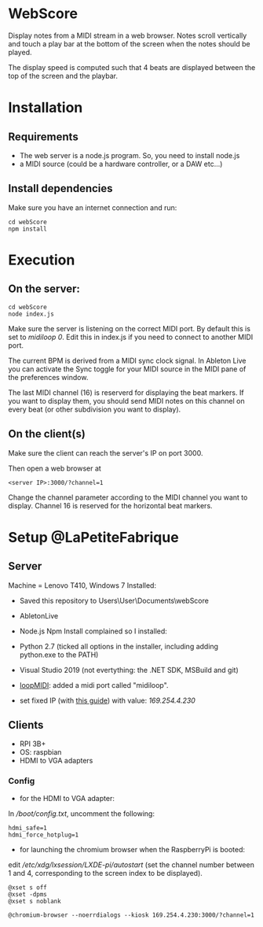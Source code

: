 # WebScore

Display notes from a MIDI stream in a web browser. Notes scroll vertically and touch a play bar at the bottom of the screen when the notes should be played.

The display speed is computed such that 4 beats are displayed between the top of the screen and the playbar.

# Installation

## Requirements

- The web server is a node.js program. So, you need to install node.js
- a MIDI source (could be a hardware controller, or a DAW etc...)

## Install dependencies

Make sure you have an internet connection and run:

```
cd webScore
npm install
```

# Execution

## On the server:

```
cd webScore
node index.js
```

Make sure the server is listening on the correct MIDI port. By default this is set to *midiloop 0*. Edit this in index.js if you need to connect to another MIDI port.

The current BPM is derived from a MIDI sync clock signal. In Ableton Live you can activate the Sync toggle for your MIDI source in the MIDI pane of the preferences window.

The last MIDI channel (16) is reserverd for displaying the beat markers. If you want to display them, you should send MIDI notes on this channel on every beat (or other subdivision you want to display).

## On the client(s)

Make sure the client can reach the server's IP on port 3000. 

Then open a web browser at 
```
<server IP>:3000/?channel=1
```
Change the channel parameter according to the MIDI channel you want to display. 
Channel 16 is reserved for the horizontal beat markers.

# Setup @LaPetiteFabrique

## Server 

Machine = Lenovo T410, Windows 7
Installed:
- Saved this repository to Users\User\Documents\webScore
- AbletonLive
- Node.js
Npm Install complained so I installed:
- Python 2.7 (ticked all options in the installer, including adding python.exe to the PATH)
- Visual Studio 2019 (not evertything: the .NET SDK, MSBuild and git)

- [loopMIDI](https://www.tobias-erichsen.de/software/loopmidi.html): added a midi port called "midiloop".

- set fixed IP (with [this guide](https://kb.netgear.com/27476/How-do-I-set-a-static-IP-address-in-Windows)) with value: *169.254.4.230*


## Clients

- RPI 3B+
- OS: raspbian
- HDMI to VGA adapters

### Config

- for the HDMI to VGA adapter: 

In */boot/config.txt*, uncomment the following:
```
hdmi_safe=1
hdmi_force_hotplug=1
```

- for launching the chromium browser when the RaspberryPi is booted:

edit */etc/xdg/lxsession/LXDE-pi/autostart* (set the channel number between 1 and 4, corresponding to the screen index to be displayed).

```
@xset s off
@xset -dpms
@xset s noblank

@chromium-browser --noerrdialogs --kiosk 169.254.4.230:3000/?channel=1
```
